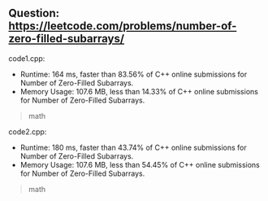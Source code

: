 ## Question: https://leetcode.com/problems/number-of-zero-filled-subarrays/

code1.cpp:
* Runtime: 164 ms, faster than 83.56% of C++ online submissions for Number of Zero-Filled Subarrays.
* Memory Usage: 107.6 MB, less than 14.33% of C++ online submissions for Number of Zero-Filled Subarrays.
> math

code2.cpp:
* Runtime: 180 ms, faster than 43.74% of C++ online submissions for Number of Zero-Filled Subarrays.
* Memory Usage: 107.6 MB, less than 54.45% of C++ online submissions for Number of Zero-Filled Subarrays.
> math